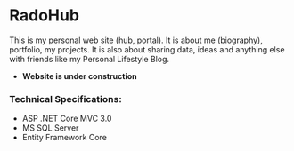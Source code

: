# RadoHub
This is my personal web site (hub, portal). It is about me (biography), portfolio, my projects. It is also about sharing data, ideas and anything else with friends like my Personal Lifestyle Blog. 

- **Website is under construction**

### Technical Specifications:
- ASP .NET Core MVC 3.0 
- MS SQL Server 
- Entity Framework Core
